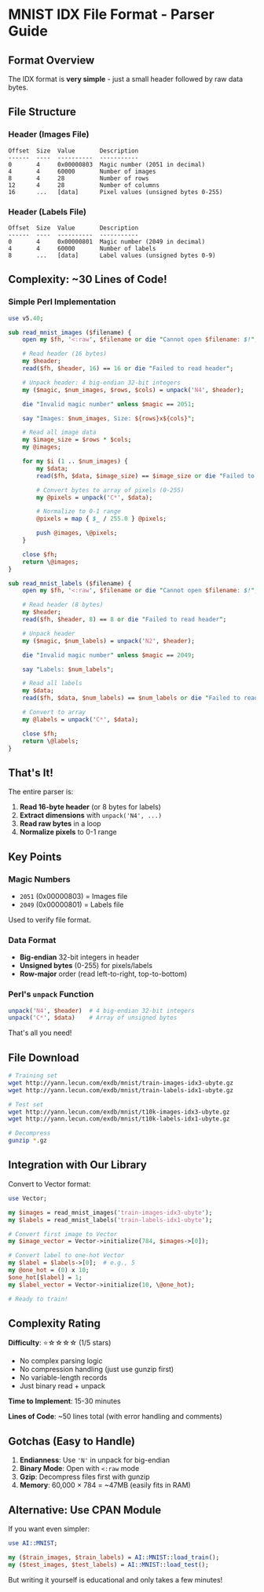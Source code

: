# MNIST IDX File Format - Parser Guide

## Format Overview

The IDX format is **very simple** - just a small header followed by raw data bytes.

## File Structure

### Header (Images File)

```
Offset  Size  Value       Description
------  ----  ----------  -----------
0       4     0x00000803  Magic number (2051 in decimal)
4       4     60000       Number of images
8       4     28          Number of rows
12      4     28          Number of columns
16      ...   [data]      Pixel values (unsigned bytes 0-255)
```

### Header (Labels File)

```
Offset  Size  Value       Description
------  ----  ----------  -----------
0       4     0x00000801  Magic number (2049 in decimal)
4       4     60000       Number of labels
8       ...   [data]      Label values (unsigned bytes 0-9)
```

## Complexity: ~30 Lines of Code!

### Simple Perl Implementation

```perl
use v5.40;

sub read_mnist_images ($filename) {
    open my $fh, '<:raw', $filename or die "Cannot open $filename: $!";

    # Read header (16 bytes)
    my $header;
    read($fh, $header, 16) == 16 or die "Failed to read header";

    # Unpack header: 4 big-endian 32-bit integers
    my ($magic, $num_images, $rows, $cols) = unpack('N4', $header);

    die "Invalid magic number" unless $magic == 2051;

    say "Images: $num_images, Size: ${rows}x${cols}";

    # Read all image data
    my $image_size = $rows * $cols;
    my @images;

    for my $i (1 .. $num_images) {
        my $data;
        read($fh, $data, $image_size) == $image_size or die "Failed to read image $i";

        # Convert bytes to array of pixels (0-255)
        my @pixels = unpack('C*', $data);

        # Normalize to 0-1 range
        @pixels = map { $_ / 255.0 } @pixels;

        push @images, \@pixels;
    }

    close $fh;
    return \@images;
}

sub read_mnist_labels ($filename) {
    open my $fh, '<:raw', $filename or die "Cannot open $filename: $!";

    # Read header (8 bytes)
    my $header;
    read($fh, $header, 8) == 8 or die "Failed to read header";

    # Unpack header
    my ($magic, $num_labels) = unpack('N2', $header);

    die "Invalid magic number" unless $magic == 2049;

    say "Labels: $num_labels";

    # Read all labels
    my $data;
    read($fh, $data, $num_labels) == $num_labels or die "Failed to read labels";

    # Convert to array
    my @labels = unpack('C*', $data);

    close $fh;
    return \@labels;
}
```

## That's It!

The entire parser is:
1. **Read 16-byte header** (or 8 bytes for labels)
2. **Extract dimensions** with `unpack('N4', ...)`
3. **Read raw bytes** in a loop
4. **Normalize pixels** to 0-1 range

## Key Points

### Magic Numbers
- `2051` (0x00000803) = Images file
- `2049` (0x00000801) = Labels file

Used to verify file format.

### Data Format
- **Big-endian** 32-bit integers in header
- **Unsigned bytes** (0-255) for pixels/labels
- **Row-major** order (read left-to-right, top-to-bottom)

### Perl's `unpack` Function
```perl
unpack('N4', $header)  # 4 big-endian 32-bit integers
unpack('C*', $data)    # Array of unsigned bytes
```

That's all you need!

## File Download

```bash
# Training set
wget http://yann.lecun.com/exdb/mnist/train-images-idx3-ubyte.gz
wget http://yann.lecun.com/exdb/mnist/train-labels-idx1-ubyte.gz

# Test set
wget http://yann.lecun.com/exdb/mnist/t10k-images-idx3-ubyte.gz
wget http://yann.lecun.com/exdb/mnist/t10k-labels-idx1-ubyte.gz

# Decompress
gunzip *.gz
```

## Integration with Our Library

Convert to Vector format:

```perl
use Vector;

my $images = read_mnist_images('train-images-idx3-ubyte');
my $labels = read_mnist_labels('train-labels-idx1-ubyte');

# Convert first image to Vector
my $image_vector = Vector->initialize(784, $images->[0]);

# Convert label to one-hot Vector
my $label = $labels->[0];  # e.g., 5
my @one_hot = (0) x 10;
$one_hot[$label] = 1;
my $label_vector = Vector->initialize(10, \@one_hot);

# Ready to train!
```

## Complexity Rating

**Difficulty**: ⭐☆☆☆☆ (1/5 stars)

- No complex parsing logic
- No compression handling (just use gunzip first)
- No variable-length records
- Just binary read + unpack

**Time to Implement**: 15-30 minutes

**Lines of Code**: ~50 lines total (with error handling and comments)

## Gotchas (Easy to Handle)

1. **Endianness**: Use `'N'` in unpack for big-endian
2. **Binary Mode**: Open with `<:raw` mode
3. **Gzip**: Decompress files first with gunzip
4. **Memory**: 60,000 × 784 = ~47MB (easily fits in RAM)

## Alternative: Use CPAN Module

If you want even simpler:

```perl
use AI::MNIST;

my ($train_images, $train_labels) = AI::MNIST::load_train();
my ($test_images, $test_labels) = AI::MNIST::load_test();
```

But writing it yourself is educational and only takes a few minutes!
